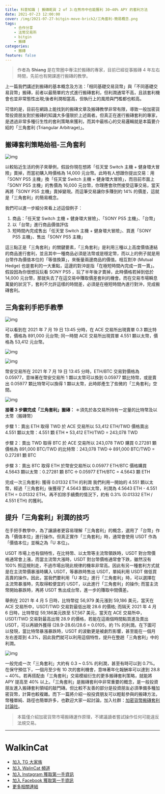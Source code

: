 ```yaml
---
title: 科普知識 | 搬磚乾貨 2 of 3:在熊市中也能獲利 30~40% APY 的套利方法
date: 2021-07-23 12:00:00
cover: /img/2021-07-27-bitgin-move-brick2/三角套利-簡易概念.png
tags:
    - 合作分享
    - 法幣交易所
    - bitgin
    - 搬磚
categories:
    - 搬磚
feature: false
---
```

> 作者為 **Shiang** 是在幣圈中專注於搬磚的專家，目前已經從事搬磚 4 年左右時間，先前也有開課進行搬磚的教學。

上一篇我們講述到搬磚的基本概念及方法：「相同基礎交易貨幣」與「不同基礎交易貨幣」搬磚，前者以最簡單的方式進行搬磚套利，但利潤通常不高，且該套利機會也並非常態性出現;後者利潤相當高，但執行上的風險與門檻都也較高。

可惜的是，目前在網路上能找到的搬磚文章及搬磚教學非常有限，導致一般加密貨幣投資朋友對於搬磚的知識大多僅限於上述兩者。但真正在進行搬磚套利的專家，是透過非常多種衍生性的套利策略來獲利，而其中最核心的交易邏輯就是本篇要介紹的「三角套利 (Triangular Arbitrage)」。

## 搬磚套利策略始祖-三角套利

![img](/img/2021-07-27-bitgin-move-brick2/三角套利-簡易概念.png)

以較貼近生活的例子來舉例，假設你現在想將「任天堂 Switch 主機 + 健身環大冒險」賣掉，而當初購入時價格為 14,000 元台幣。此時有人想跟你提出交易：用「SONY PS5 主機」換「任天堂 Switch 主機 + 健身環大冒險」，而目前市面上「SONY PS5 主機」的售價為 16,000 元台幣，你理應會欣然接受這筆交易，當天再將「SONY PS5 主機」賣掉變現。而這筆交易讓你多賺到約 14% 的價差，這就是「三角套利」的簡易概念。

我們可以進一步細分來看上述這個例子：
1. 商品：「任天堂 Switch 主機 + 健身環大冒險」、「SONY PS5 主機」、「台幣」
2. 以「台幣」進行商品價值評估
3. 短時間內完成售出「任天堂 Switch 主機 + 健身環大冒險」、買進「SONY PS5 主機」、售出「SONY PS5 主機」

這三點正是「三角套利」的關鍵要素，「三角套利」是利用三種以上高度價值連結的商品進行套利，並且其中一種商品必須是法幣或是穩定幣，而以上的例子就是用台幣作為價值本位的「等值換算」，來衡量兩邊商品的價值。相互對沖 (Mutual Hedge) 也是套利的一大重點，這邊的對沖是指「在極短時間內完成一買一賣」。假設因為你很想玩玩看 SONY PS5 ，玩了半年後才賣掉，此時價格若掉到低於 14,000 元台幣，那就失去了在這交易中賺取價差套利的機會。而在交易市場瞬息萬變的狀況下，套利不允許這樣的時間差，必須是在極短時間內進行對沖，完成搬磚套利。

## 三角套利手把手教學

![img](/img/2021-07-27-bitgin-move-brick2/三角套利-手把手教學.png)

可以看到在 2021 年 7 月 19 日 13:45 分時，在 ACE 交易所出現賣單 0.3 顆比特幣，價格為 891,000 元台幣; 同一時間 ACE 交易所出現買單 4.551 顆以太幣，價格為 53,412 元台幣。

![img](/img/2021-07-27-bitgin-move-brick2/BTC價格.png)

![img](/img/2021-07-27-bitgin-move-brick2/ETH價格.png)


幣安交易所在 2021 年 7 月 19 日 13:45 分時，ETH/BTC 交易對價格為 0.05977，意味著在幣安交易所 1 顆以太幣可以換到 0.05977 顆比特幣，或是賣出 0.05977 顆比特幣可以換得 1 顆以太幣，此時即產生了些微的「三角套利」空間。

![img](/img/2021-07-27-bitgin-move-brick2/ETH_BTC價格.png)

**接著 3 步驟完成「三角套利」搬磚：**
＊須先於各交易所持有一定量的比特幣及以太幣（搬磚幣）

步驟 1：賣出 ETH 取得 TWD
於 ACE 交易所以 53,412 ETH/TWD 價格賣出 4.551 顆以太幣：4.551 顆 ETH * 53,412 ETH/TWD = 243,078 TWD

步驟 2：賣出 TWD 取得 BTC
於 ACE 交易所以 243,078 TWD 購買 0.27281 顆價格為 891,000 BTC/TWD 的比特幣：243,078 TWD ➗  891,000 BTC/TWD = 0.27281 顆 BTC

步驟 3：賣出 BTC 取得 ETH
於幣安交易所以 0.05977 ETH/BTC 價格購買 4.5643 顆以太幣：0.27281 顆 BTC ➗  0.05977 ETH/BTC = 4.5643 顆 ETH

完成一次三角套利: 獲得 0.01332 ETH 的利潤
我們利用一開始的 4.551 顆以太幣，經過「三角套利」後獲得了 4.5643 顆以太幣，利潤為 4.5643 ETH - 4.551 ETH = 0.01332 ETH，再不扣除手續費的情況下，約有 0.3% (0.01332 ETH / 4.551 ETH) 的獲利。

## 提升「三角套利」利潤的技巧

在手把手教學中，為了讓讀者更容易理解「三角套利」的概念，選用了「台幣」作為「價值本位」進行操作。但真正實作「三角套利」時，通常會使用 USDT 作為「價值本位」並稱之為「U 本位」。

USDT 市場上也有個特性，在比特幣、以太幣等主流幣領跌時，USDT 對台幣價格通常會上漲，而當主流幣大漲時，USDT 對台幣價格通常會下跌，雖然沒有 100% 照這規則走，不過市場出現此規律的機率非常高。因此有另一種套利方式就是在主流幣價暴漲時購入 USDT，等暴跌時售出 USDT，單純利用 USDT 做低買高賣的操作。因此，當我們要利用「U 本位」進行「三角套利」時，可以選擇在主流幣暴漲時，先取得較便宜的 USDT，以此進行「三角套利」的操作; 而當主流幣開始暴跌時，再將 USDT 售出成台幣，進一步的賺取中間價差。

舉例在 2021 年 4 月 5 日時，比特幣從 56,979 美元漲到 59,186 美元，當天在 ACE 交易所中，USDT/TWD 交易對最低出現 28.6 的價格; 而隔天 2021 年 4 月 6 日時，比特幣從 59,186美元跌至 57,567 美元，當天在 ACE 交易所中，USDT/TWD 交易對最高出現 28.9 的價格，若能在這兩個時間點買進及賣出 USDT，可以再額外獲得 (28.9-28.6)/28.6 = 0.0105，約 1% 的利潤。在下圖可以發現，當比特幣暴漲暴跌時，USDT 的波動更是被劇烈影響，甚至能在一個月左右差距到 4.3%，因此我們就可以利用這個特性，提升在整趟「三角套利」中的利潤。

![img](/img/2021-07-27-bitgin-move-brick2/USDT受BTC波動.png)

一般完成一次「三角套利」大約有 0.3 ~ 0.5% 的利潤，甚至有時可以到 0.7%。在保守預估下，一個月至少有 10 次的套利機會，意味著年化報酬率可以達到 28.8 ~ 40%。若再搭配由「三角套利」交易模組衍生的更多搬磚套利策略，就能將 APY 提高至 40% 以上。「三角套利」是搬磚套利中非常重要的概念，是一般投資朋友進入搬磚套利領域的敲門磚。但比較不友善的部分是投資朋友必須準備多種加密貨幣，計算也較複雜。而下一篇將介紹一般投資朋友可以輕鬆參與的搬磚方法，幣種單純、路徑也簡單許多，也歡迎大家一起討論，加入社群：[加密貨幣搬磚套利討論社](https://www.facebook.com/%E5%8A%A0%E5%AF%86%E8%B2%A8%E5%B9%A3%E6%90%AC%E7%A3%9A%E5%A5%97%E5%88%A9%E8%A8%8E%E8%AB%96%E7%A4%BE-110177258020160)。

> 本篇僅介紹加密貨幣市場搬磚運作原理，不建議讀者嘗試操作任何可能違反法規交易。

---
# WalkinCat
- [加入 TG 大家族](https://t.me/walkincat)
- [加入 WalinCat 頻道](https://t.me/walkincat2020)
- [加入 Instagram 獲取第一手資訊](https://bit.ly/2TgZ6ou)
- [加入 Facebook 獲取第一手資訊](https://bit.ly/3xMmPMd)
- [更多相關連結](https://linktr.ee/walkincat)